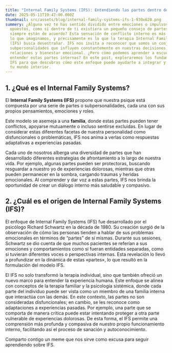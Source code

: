 ```yaml
---
title: "Internal Family Systems (IFS): Entendiendo las partes dentro de ti"
date: 2025-05-11T19:47:00.000Z
thumbnail: src/assets/blog/internal-family-systems-ifs-1-930x620.png
summery: ¿Alguna vez te has sentido dividido entre emociones o impulsos
  opuestos, como si dentro de ti existiera un pequeño consejo de partes que no
  siempre están de acuerdo? Esta sensación de conflicto interno es más común de
  lo que imaginamos, y precisamente es lo que la terapia Internal Family Systems
  (IFS) busca desentrañar. IFS nos invita a reconocer que somos un conjunto de
  subpersonalidades que influyen constantemente en nuestras decisiones,
  relaciones y bienestar emocional. ¿Pero cómo podemos aprender a escuchar y
  entender estas partes internas? En este post, exploraremos los fundamentos del
  IFS para que descubras cómo este enfoque puede ayudarte a integrar y armonizar
  tu mundo interior.
---
```

## 1. ¿Qué es el Internal Family Systems?

El **Internal Family Systems (IFS)** propone que nuestra psique está compuesta por una serie de partes o subpersonalidades, cada una con sus propios pensamientos, emociones y roles.

Este modelo se asemeja a una **familia**, donde estas partes pueden tener conflictos, apoyarse mutuamente o incluso sentirse excluidas. En lugar de considerar estas diferentes facetas de nuestra personalidad como disfuncionales o problemáticas, IFS nos anima a verlas como respuestas adaptativas a experiencias pasadas.

Cada uno de nosotros alberga una diversidad de partes que han desarrollado diferentes estrategias de afrontamiento a lo largo de nuestra vida. Por ejemplo, algunas partes pueden ser protectoras, buscando resguardar a nuestro yo de experiencias dolorosas, mientras que otras pueden permanecer en la sombra, cargando traumas y heridas emocionales. Al comprender y dar voz a estas partes, IFS nos brinda la oportunidad de crear un diálogo interno más saludable y compasivo.



## 2. ¿Cuál es el origen de Internal Family Systems (IFS)?

El enfoque de Internal Family Systems (IFS) fue desarrollado por el psicólogo Richard Schwartz en la década de 1980. Su creación surgió de la observación de cómo las personas tienden a hablar de sus problemas emocionales en términos de “partes” de sí mismas. Durante sus sesiones, Schwartz se dio cuenta de que muchos pacientes se referían a sus emociones y comportamientos como si fueran entidades separadas, como si tuvieran diferentes voces o perspectivas internas. Esta revelación lo llevó a profundizar en la dinámica de estas «partes», lo que resultó en la formulación del modelo IFS.



El IFS no solo transformó la terapia individual, sino que también ofreció un nuevo marco para entender la experiencia humana. Este enfoque se alinea con conceptos de la terapia familiar y la psicología sistémica, donde cada parte del individuo puede ser vista como un miembro de una familia interna que interactúa con las demás. En este contexto, las partes no son consideradas disfuncionales; en cambio, se les reconoce como adaptaciones a experiencias pasadas. Por ejemplo, una parte que se comporta de manera crítica puede estar intentando proteger a otra parte vulnerable de experiencias dolorosas. De esta forma, el IFS permite una comprensión más profunda y compasiva de nuestro propio funcionamiento interno, facilitando así el proceso de sanación y autoconocimiento.

Comparto contigo un meme que nos sirve como excusa para seguir aprendiendo sobre IFS.

